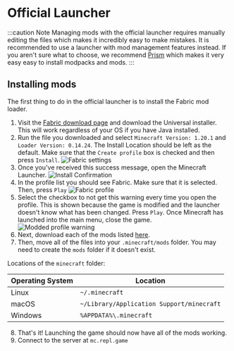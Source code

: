 # Official Launcher

:::caution Note
Managing mods with the official launcher requires manually editing the files which makes it incredibly easy to make mistakes. It is recommended to use a launcher with mod management features instead. If you aren't sure what to choose, we recommend [Prism](prism) which makes it very easy easy to install modpacks and mods.
:::

## Installing mods

The first thing to do in the official launcher is to install the Fabric mod loader.

1. Visit the [Fabric download page](https://fabricmc.net/use/installer) and download the Universal installer. This will work regardless of your OS if you have Java installed.
2. Run the file you downloaded and select `Minecraft Version: 1.20.1` and `Loader Version: 0.14.24`. The Install Location should be left as the default. Make sure that the `Create profile` box is checked and then press `Install`.
   ![Fabric settings](assets/official/install-fabric.png)
3. Once you've received this success message, open the Minecraft Launcher.
   ![Install Confirmation](assets/official/fabric-confirmation.png)
4. In the profile list you should see Fabric. Make sure that it is selected. Then, press `Play`
   ![Fabric profile](assets/official/fabric-profile.png)
5. Select the checkbox to not get this warning every time you open the profile. This is shown because the game is modified and the launcher doesn't know what has been changed. Press `Play`. Once Minecraft has launched into the main menu, close the game.
   ![Modded profile warning](assets/official/safety-warning.png)
6. Next, download each of the mods listed [here](/docs/modded/mods/required).
7. Then, move all of the files into your `.minecraft/mods` folder. You may need to create the `mods` folder if it doesn't exist.

Locations of the `minecraft` folder:

| Operating System | Location                                  |
| ---------------- | ----------------------------------------- |
| Linux            | `~/.minecraft`                            |
| macOS            | `~/Library/Application Support/minecraft` |
| Windows          | `%APPDATA%\.minecraft`                    |

8. That's it! Launching the game should now have all of the mods working.
9. Connect to the server at `mc.repl.game`
